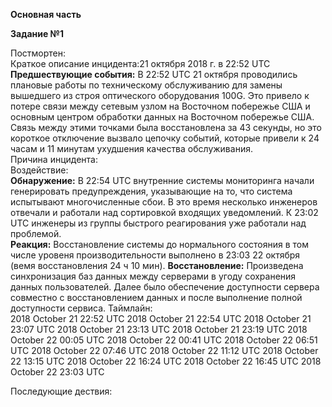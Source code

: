 **Основная часть**     
    
    
**Задание №1**     
   
Постмортен:   
Краткое описание инцидента:21 октября 2018 г. в 22:52 UTC   
**Предшествующие события:** В 22:52 UTC 21 октября проводились плановые работы по техническому обслуживанию для замены вышедшего из строя оптического оборудования 100G. Это привело к потере связи между сетевым узлом на Восточном побережье США и основным центром обработки данных на Восточном побережье США. Связь между этими точками была восстановлена за 43 секунды, но это короткое отключение вызвало цепочку событий, которые привели к 24 часам и 11 минутам ухудшения качества обслуживания.   
Причина инцидента:   
Воздействие:   
**Обнаружение:** В 22:54 UTC внутренние системы мониторинга начали генерировать предупреждения, указывающие на то, что система испытывают многочисленные сбои. В это время несколько инженеров отвечали и работали над сортировкой входящих уведомлений. К 23:02 UTC инженеры из группы быстрого реагирования уже работали над проблемой.   
**Реакция:** Восстановление системы до нормального состояния в том числе уровеня производительности выполнено в 23:03 22 октября (вемя восстановления 24 ч 10 мин).
**Восстановление:** Произведена синхронизация баз данных между серверами в угоду сохранения данных пользователей. Далее было обеспечение доступности сервера совместно с восстановлением данных и после выполнение полной доступности сервиса.
Таймлайн:   
2018 October 21 22:52 UTC
2018 October 21 22:54 UTC
2018 October 21 23:07 UTC
2018 October 21 23:13 UTC
2018 October 21 23:19 UTC
2018 October 22 00:05 UTC
2018 October 22 00:41 UTC
2018 October 22 06:51 UTC
2018 October 22 07:46 UTC
2018 October 22 11:12 UTC
2018 October 22 13:15 UTC
2018 October 22 16:24 UTC
2018 October 22 16:45 UTC
2018 October 22 23:03 UTC

Последующие дествия:
